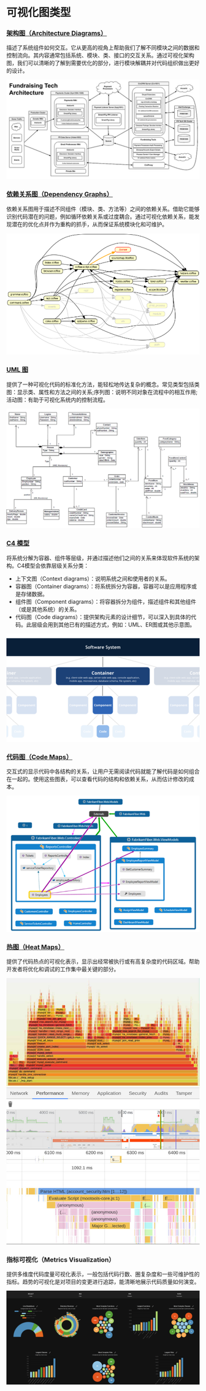 # 可视化图类型

### [架构图（Architecture Diagrams）](https://zh.wikipedia.org/wiki/%E7%B3%BB%E7%BB%9F%E5%85%B3%E7%B3%BB%E5%9B%BE)
描述了系统组件如何交互。它从更高的视角上帮助我们了解不同模块之间的数据和控制流向。其内容通常包括系统、模块、类、接口的交互关系。通过可视化架构图，我们可以清晰的了解到需要优化的部分，进行模块解耦并对代码组织做出更好的设计。

![Architecture Diagrams](../imgs/graphs/image-1.png)

### [依赖关系图（Dependency Graphs）](https://en.wikipedia.org/wiki/Dependency_graph)
依赖关系图用于描述不同组件（模块、类、方法等）之间的依赖关系。借助它能够识别代码潜在的问题，例如循环依赖关系或过度耦合。通过可视化依赖关系，能发现潜在的优化点并作为重构的抓手，从而保证系统模块化和可维护。

![Dependency Graphs](../imgs/graphs/image.png)

### [UML 图](https://en.wikipedia.org/wiki/Unified_Modeling_Language)
提供了一种可视化代码的标准化方法，能轻松地传达复杂的概念。常见类型包括类图：显示类、属性和方法之间的关系;序列图：说明不同对象在流程中的相互作用;活动图：有助于可视化系统内的控制流程。

![UML类图](../imgs/graphs/image-2.png)

### [C4 模型](https://en.wikipedia.org/wiki/C4_model)
将系统分解为容器、组件等层级，并通过描述他们之间的关系来体现软件系统的架构。C4模型会依靠层级关系分类：
- 上下文图（Context diagrams）：说明系统之间和使用者的关系。
- 容器图（Container diagrams）：将系统拆分为容器，容器可以是应用程序或是存储数据。
- 组件图（Component diagrams）：将容器拆分为组件，描述组件和其他组件（或是其他系统）的关系。
- 代码图（Code diagrams）：提供架构元素的设计细节，可以深入到具体的代码。此层级会用到其他已有的描述方式，例如：UML、ER图或其他示意图。

![C4模型](../imgs/graphs/image-3.png)

### [代码图（Code Maps）](https://learn.microsoft.com/en-us/visualstudio/modeling/map-dependencies-across-your-solutions?view=vs-2022)
交互式的显示代码中各结构的关系，让用户无需阅读代码就能了解代码是如何组合在一起的。使用这些图表，可以查看代码的结构和依赖关系，从而估计修改的成本。

![代码图](../imgs/graphs/image-4.png)

### [热图（Heat Maps）](https://en.wikipedia.org/wiki/Heat_map)
提供了代码热点的可视化表示，显示出经常被执行或有高复杂度的代码区域。帮助开发者将优化和调试的工作集中最关键的部分。

![Java火焰图](../imgs/graphs/image-5.png)
![浏览器火焰图](../imgs/graphs/image-6.png)


### 指标可视化（Metrics Visualization）
提供多维度代码度量可视化表示，一般包括代码行数、圈复杂度和一些可维护性的指标。趋势的可视化是对项目的变更进行追踪，能清晰地展示代码质量如何演变。

![指标可视化](../imgs/read-tools/image-15.png)
